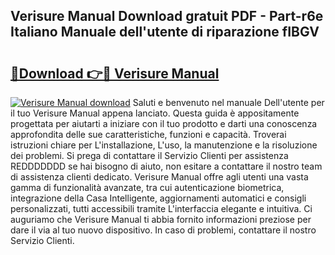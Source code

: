 ## Verisure Manual Download gratuit PDF - Part-r6e Italiano Manuale dell'utente di riparazione fIBGV

# <h2><a href="http://dfaft7.blite.top/?on=Verisure+Manual">🔗Download 👉🔴 Verisure Manual</a></h2>

[![Verisure Manual download](https://i.imgur.com/lujVjoI.png)](http://dfaft7.blite.top/?on=Verisure+Manual)
Saluti e benvenuto nel manuale Dell'utente per il tuo Verisure Manual appena lanciato. Questa guida è appositamente progettata per aiutarti a iniziare con il tuo prodotto e darti una conoscenza approfondita delle sue caratteristiche, funzioni e capacità. Troverai istruzioni chiare per L'installazione, L'uso, la manutenzione e la risoluzione dei problemi. Si prega di contattare il Servizio Clienti per assistenza REDDDDDDD se hai bisogno di aiuto, non esitare a contattare il nostro team di assistenza clienti dedicato. Verisure Manual offre agli utenti una vasta gamma di funzionalità avanzate, tra cui autenticazione biometrica, integrazione della Casa Intelligente, aggiornamenti automatici e consigli personalizzati, tutti accessibili tramite L'interfaccia elegante e intuitiva. Ci auguriamo che Verisure Manual ti abbia fornito informazioni preziose per dare il via al tuo nuovo dispositivo. In caso di problemi, contattare il nostro Servizio Clienti.
